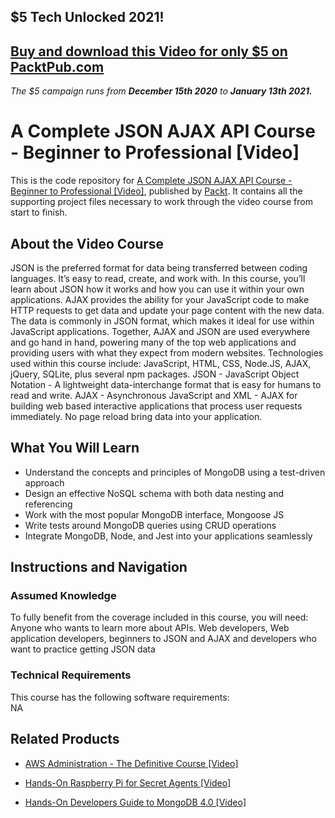 ## $5 Tech Unlocked 2021!
[Buy and download this Video for only $5 on PacktPub.com](https://www.packtpub.com/product/a-complete-json-ajax-api-course-beginner-to-professional-video/9781789616873)
-----
*The $5 campaign         runs from __December 15th 2020__ to __January 13th 2021.__*

# A Complete JSON AJAX API Course - Beginner to Professional [Video]
This is the code repository for [A Complete JSON AJAX API Course - Beginner to Professional [Video]](https://www.packtpub.com/virtualization-and-cloud/hands-developers-guide-mongodb-40-video?utm_source=github&utm_medium=repository&utm_campaign=9781789957822), published by [Packt](https://www.packtpub.com/?utm_source=github). It contains all the supporting project files necessary to work through the video course from start to finish.
## About the Video Course
JSON is the preferred format for data being transferred between coding languages. It’s easy to read, create, and work with. In this course, you’ll learn about JSON how it works and how you can use it within your own applications. AJAX provides the ability for your JavaScript code to make HTTP requests to get data and update your page content with the new data. The data is commonly in JSON format, which makes it ideal for use within JavaScript applications. Together, AJAX and JSON are used everywhere and go hand in hand, powering many of the top web applications and providing users with what they expect from modern websites. Technologies used within this course include: JavaScript, HTML, CSS, Node.JS, AJAX, jQuery, SQLite, plus several npm packages. 
JSON - JavaScript Object Notation - A lightweight data-interchange format that is easy for humans to read and write. 
AJAX - Asynchronous JavaScript and XML - AJAX for building web based interactive applications that process user requests immediately. No page reload bring data into your application.

<H2>What You Will Learn</H2>
<DIV class=book-info-will-learn-text>
<UL>
<LI>Understand the concepts and principles of MongoDB using a test-driven approach 
<LI>Design an effective NoSQL schema with both data nesting and referencing 
<LI>Work with the most popular MongoDB interface, Mongoose JS 
<LI>Write tests around MongoDB queries using CRUD operations 
<LI>Integrate MongoDB, Node, and Jest into your applications seamlessly </LI></UL></DIV>

## Instructions and Navigation
### Assumed Knowledge
To fully benefit from the coverage included in this course, you will need:<br/>
Anyone who wants to learn more about APIs. Web developers, Web application developers, beginners to JSON and AJAX and developers who want to practice getting JSON data
### Technical Requirements
This course has the following software requirements:<br/>
NA

## Related Products
* [AWS Administration - The Definitive Course [Video]](https://www.packtpub.com/big-data-and-business-intelligence/federated-learning-tensorflow-video?utm_source=github&utm_medium=repository&utm_campaign=9781838823658)

* [Hands-On Raspberry Pi for Secret Agents [Video]](https://www.packtpub.com/virtualization-and-cloud/hands-developers-guide-mongodb-40-video?utm_source=github&utm_medium=repository&utm_campaign=9781789957822)

* [Hands-On Developers Guide to MongoDB 4.0 [Video]](https://www.packtpub.com/virtualization-and-cloud/hands-developers-guide-mongodb-40-video?utm_source=github&utm_medium=repository&utm_campaign=9781789957822)

